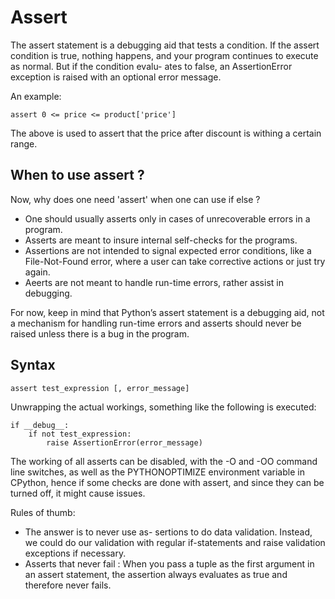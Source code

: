 # Assert

The assert statement is a debugging aid that tests a condition. If the assert condition is true, nothing happens, and your program continues to execute as normal. But if the condition evalu- ates to false, an AssertionError exception is raised with an optional error message.

An example:
```
assert 0 <= price <= product['price']
```
The above is used to assert that the price after discount is withing a certain range. 

## When to use assert ?

Now, why does one need 'assert' when one can use if else ?
- One should usually asserts only in cases of unrecoverable errors in a program.
- Asserts are meant to insure internal self-checks for the programs.
- Assertions are not intended to signal expected error conditions, like a File-Not-Found error, where a user can take corrective actions or just try again.
- Aeerts are not meant to handle run-time errors, rather assist in debugging.

For now, keep in mind that Python’s assert statement is a debugging aid, not a mechanism for handling run-time errors and asserts should never be raised unless there is a bug in the program.

## Syntax 

```
assert test_expression [, error_message]
```

Unwrapping the actual workings, something like the following is executed:
```
if __debug__:
    if not test_expression:
        raise AssertionError(error_message)
```
The working of all asserts can be disabled, with the -O and -OO command line switches, as well as the PYTHONOPTIMIZE environment variable in CPython, hence if some checks are done with assert, and since they can be turned off, it might cause issues. 

Rules of thumb:
- The answer is to never use as- sertions to do data validation. Instead, we could do our validation with regular if-statements and raise validation exceptions if necessary.
- Asserts that never fail : When you pass a tuple as the first argument in an assert statement, the assertion always evaluates as true and therefore never fails.

